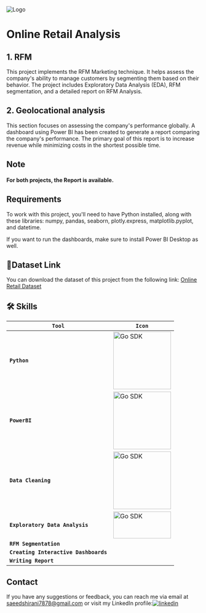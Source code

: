 
![Logo](https://i.ibb.co/M1jRx85/Online-retail-analysis-high-resolution-logo-2.png)



# Online Retail Analysis
## 1. RFM 
This project implements the RFM Marketing technique. It helps assess the company's ability to manage customers by segmenting them based on their behavior. The project includes Exploratory Data Analysis (EDA), RFM segmentation, and a detailed report on RFM Analysis.
## 2. Geolocational analysis
This section focuses on assessing the company's performance globally. A dashboard using Power BI has been created to generate a report comparing the company's performance. The primary goal of this report is to increase revenue while minimizing costs in the shortest possible time.
## Note
#### For both projects, the Report is available.
## Requirements

To work with this project, you'll need to have Python installed, along with these libraries: numpy, pandas, seaborn, plotly.express, matplotlib.pyplot, and datetime.

If you want to run the dashboards, make sure to install Power BI Desktop as well.
## 🔗Dataset Link
You can download the dataset of this project from the following link: [Online Retail Dataset](https://github.com/saeedshiranii/Data_Analysis/blob/main/Pesronal%20projects/Online%20Retail%20Analysis/online_retail.csv)






## 🛠 Skills

| **`Tool`** | **`Icon`** |
|---|---|
| **`Python`** | <img alt="Go SDK" src="https://github.com/saeedshiranii/Solide-State-1-Lab/assets/77902443/93f61ef1-817b-4866-ad40-b0334c345cae" width="150px"/> |
| **`PowerBI`**| <img alt="Go SDK" src=https://github.com/saeedshiranii/Global-super-store/assets/77902443/3a852d4e-516f-4fd1-83d3-9c31b0288219 width="150px"/> |
| **`Data Cleaning`**| <img alt="Go SDK" src="https://i.ibb.co/mGtCtxD/Data-cleaning-high-resolution-logo-transparen-1.png" width="150px"/> |
| **`Exploratory Data Analysis`**| <img alt="Go SDK" src=https://github.com/saeedshiranii/Global-super-store/assets/77902443/f8bd7f3d-d02b-423a-978a-6231588077be height="70px" width="150px"/> |
| **`RFM Segmentation`** ||
| **`Creating Interactive Dashboards`** ||
| **`Writing Report`** ||


## Contact

If you have any suggestions or feedback, you can reach me via email at saeedshirani7878@gmail.com
or visit my LinkedIn profile:[![linkedin](https://img.shields.io/badge/linkedin-0A66C2?style=for-the-badge&logo=linkedin&logoColor=white)](https://www.linkedin.com/in/saeed-shirani)







